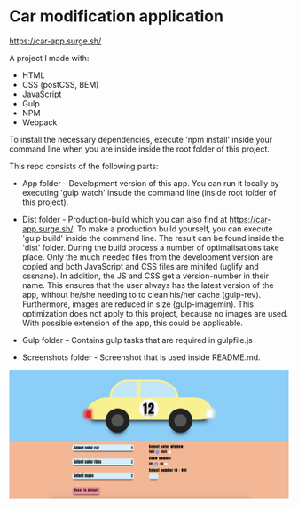 # Car modification application

https://car-app.surge.sh/

 A project I made with:

- HTML
- CSS (postCSS, BEM)
- JavaScript
- Gulp
- NPM
- Webpack

To install the necessary dependencies, execute 'npm install' inside your command line when you are inside inside the root folder of this project.

This repo consists of the following parts:

- App folder - Development version of this app. You can run it locally by executing 'gulp watch' insude the command line (inside root folder of this project).

- Dist folder - Production-build which you can also find at https://car-app.surge.sh/. To make a production build yourself, you can execute 'gulp build' inside the command line. The result can be found inside the 'dist' folder.
During the build process a number of optimalisations take place. Only the much needed files from the development version are copied and both JavaScript and CSS files are minifed (uglify and cssnano).
In addition, the JS and CSS get a version-number in their name. This ensures that the user always has the latest version of the app, without he/she needing to to clean his/her cache (gulp-rev).
Furthermore, images are reduced in size (gulp-imagemin). This optimization does not apply to this project, because no images are used. With possible extension of the app, this could be applicable.
- Gulp folder – Contains gulp tasks that are required in gulpfile.js
- Screenshots folder - Screenshot that is used inside README.md.

![alt text](https://github.com/HansG26/car-application-kunstmaan/blob/master/screenshots/Screenshot%20application.png)
